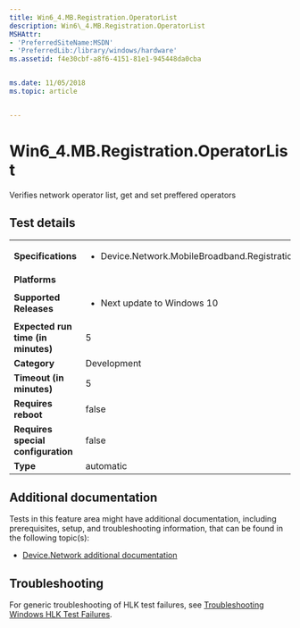 ```yaml
---
title: Win6_4.MB.Registration.OperatorList
description: Win6\_4.MB.Registration.OperatorList
MSHAttr:
- 'PreferredSiteName:MSDN'
- 'PreferredLib:/library/windows/hardware'
ms.assetid: f4e30cbf-a8f6-4151-81e1-945448da0cba


ms.date: 11/05/2018
ms.topic: article


---
```


# Win6_4.MB.Registration.OperatorList


Verifies network operator list, get and set preffered operators

## Test details

|||
|---|---|
| **Specifications**  | <ul><li>Device.Network.MobileBroadband.Registration.Discretional</li></ul> |  
| **Platforms**   | <ul></ul> |
| **Supported Releases** | <ul><li>Next update to Windows 10</li></ul> |
|**Expected run time (in minutes)**| 5 |
|**Category**| Development |
|**Timeout (in minutes)**| 5 |
|**Requires reboot**| false |
|**Requires special configuration**| false |
|**Type**| automatic |



## <span id="Additional_documentation"></span><span id="additional_documentation"></span><span id="ADDITIONAL_DOCUMENTATION"></span>Additional documentation


Tests in this feature area might have additional documentation, including prerequisites, setup, and troubleshooting information, that can be found in the following topic(s):

-   [Device.Network additional documentation](device-network-additional-documentation.md)

## <span id="Troubleshooting"></span><span id="troubleshooting"></span><span id="TROUBLESHOOTING"></span>Troubleshooting


For generic troubleshooting of HLK test failures, see [Troubleshooting Windows HLK Test Failures](../user/troubleshooting-windows-hlk-test-failures.md).










